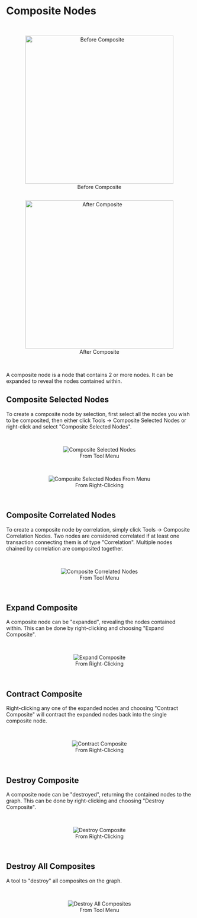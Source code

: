 # Composite Nodes

<br />
<div style="text-align: center">
    <figure style = "display: inline-block">
        <img height=400 src="../ext/docs/CoreInteractiveGraph/src/au/gov/asd/tac/constellation/graph/interaction/resources/BeforeComposite.png" alt="Before Composite" />
        <figcaption>Before Composite</figcaption>
    </figure>
    <figure style = "display: inline-block">
        <img height=400 src="../ext/docs/CoreInteractiveGraph/src/au/gov/asd/tac/constellation/graph/interaction/resources/AfterComposite.png" alt="After Composite" />
        <figcaption>After Composite</figcaption>
    </figure>
</div>
<br />

A composite node is a node that contains 2 or more nodes. 
It can be expanded to reveal the nodes contained within.


## Composite Selected Nodes
To create a composite node by selection, first select all the nodes you wish 
to be composited, then either click Tools -&gt; Composite Selected Nodes or 
right-click and select "Composite Selected Nodes".

<br />
<div style="text-align: center">
    <figure>
        <img src="../ext/docs/CoreInteractiveGraph/src/au/gov/asd/tac/constellation/graph/interaction/resources/CompositeSelectedNodes.png" alt="Composite Selected Nodes" />
        <figcaption>From Tool Menu</figcaption>
    </figure>
    <br />
    <figure>
        <img src="../ext/docs/CoreInteractiveGraph/src/au/gov/asd/tac/constellation/graph/interaction/resources/CompositeSelectedNodesFromMenu.png" alt="Composite Selected Nodes From Menu" />
        <figcaption>From Right-Clicking</figcaption>
    </figure>
</div>
<br />

## Composite Correlated Nodes
To create a composite node by correlation, simply click Tools -&gt; Composite 
Correlation Nodes. Two nodes are considered correlated if at least one 
transaction connecting them is of type "Correlation". Multiple nodes chained
by correlation are composited together.

<br />
<div style="text-align: center">
    <figure>
        <img src="../ext/docs/CoreInteractiveGraph/src/au/gov/asd/tac/constellation/graph/interaction/resources/CompositeCorrelatedNodes.png" alt="Composite Correlated Nodes" />
        <figcaption>From Tool Menu</figcaption>
    </figure>
</div>
<br />

## Expand Composite
A composite node can be "expanded", revealing the nodes contained within.
This can be done by right-clicking and choosing "Expand Composite".

<br />
<div style="text-align: center">
    <figure>
        <img src="../ext/docs/CoreInteractiveGraph/src/au/gov/asd/tac/constellation/graph/interaction/resources/ExpandComposite.png" alt="Expand Composite" />
        <figcaption>From Right-Clicking</figcaption>
    </figure>
</div>
<br />

## Contract Composite
Right-clicking any one of the expanded nodes and choosing "Contract Composite"
will contract the expanded nodes back into the single composite node.

<br />
<div style="text-align: center">
    <figure>
        <img src="../ext/docs/CoreInteractiveGraph/src/au/gov/asd/tac/constellation/graph/interaction/resources/ContractComposite.png" alt="Contract Composite" />
        <figcaption>From Right-Clicking</figcaption>
    </figure>
</div>
<br />

## Destroy Composite
A composite node can be "destroyed", returning the contained nodes to the graph.
This can be done by right-clicking and choosing "Destroy Composite".

<br />
<div style="text-align: center">
    <figure>
        <img src="../ext/docs/CoreInteractiveGraph/src/au/gov/asd/tac/constellation/graph/interaction/resources/DestroyComposite.png" alt="Destroy Composite" />
        <figcaption>From Right-Clicking</figcaption>
    </figure>
</div>
<br />

## Destroy All Composites
A tool to "destroy" all composites on the graph.

<br />
<div style="text-align: center">
    <figure>
        <img src="../ext/docs/CoreInteractiveGraph/src/au/gov/asd/tac/constellation/graph/interaction/resources/DestroyAllComposites.png" alt="Destroy All Composites" />
        <figcaption>From Tool Menu</figcaption>
    </figure>
</div>
<br />